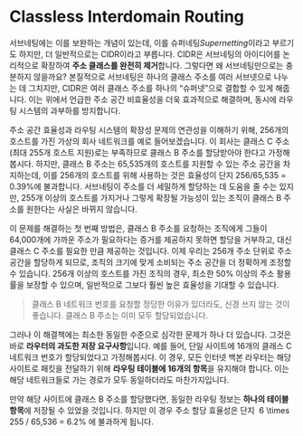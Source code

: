 # Classless Interdomain Routing
서브네팅에는 이를 보완하는 개념이 있는데, 이를 슈퍼네팅*Supernetting*이라고 부르기도 하지만, 더 일반적으로는 CIDR이라고 부릅니다. CIDR은 서브네팅의 아이디어를 논리적으로 확장하여 **주소 클래스를 완전히 제거**합니다. 그렇다면 왜 서브네팅만으로는 충분하지 않을까요? 본질적으로 서브네팅은 하나의 클래스 주소를 여러 서브넷으로 나누는 데 그치지만, CIDR은 여러 클래스 주소를 하나의 “슈퍼넷”으로 결합할 수 있게 해줍니다. 이는 위에서 언급한 주소 공간 비효율성을 더욱 효과적으로 해결하며, 동시에 라우팅 시스템의 과부하를 방지합니다.

주소 공간 효율성과 라우팅 시스템의 확장성 문제의 연관성을 이해하기 위해, 256개의 호스트를 가진 가상의 회사 네트워크를 예로 들어보겠습니다. 이 회사는 클래스 C 주소(최대 255개 호스트 지원)로는 부족하므로 클래스 B 주소를 할당받아야 한다고 가정해봅시다. 하지만, 클래스 B 주소는 65,535개의 호스트를 지원할 수 있는 주소 공간을 차지하는데, 이를 256개의 호스트를 위해 사용하는 것은 효율성이 단지 256/65,535 = 0.39%에 불과합니다. 서브네팅이 주소를 더 세밀하게 할당하는 데 도움을 줄 수는 있지만, 255개 이상의 호스트를 가지거나 그렇게 확장될 가능성이 있는 조직이 클래스 B 주소를 원한다는 사실은 바뀌지 않습니다.

이 문제를 해결하는 첫 번째 방법은, 클래스 B 주소를 요청하는 조직에게 그들이 64,000개에 가까운 주소가 필요하다는 증거를 제공하지 못하면 할당을 거부하고, 대신 클래스 C 주소를 필요한 만큼 제공하는 것입니다. 이제 우리는 256개 주소 단위로 주소 공간을 할당하게 되므로, 조직의 크기에 맞게 소비되는 주소 공간을 더 정확하게 조정할 수 있습니다. 256개 이상의 호스트를 가진 조직의 경우, 최소한 50% 이상의 주소 활용률을 보장할 수 있으며, 일반적으로 그보다 훨씬 높은 효율성을 기대할 수 있습니다.

> 클래스 B 네트워크 번호를 요청할 정당한 이유가 있더라도, 신경 쓰지 않는 것이 좋습니다. 클래스 B 주소는 이미 모두 할당되었습니다.

그러나 이 해결책에는 최소한 동일한 수준으로 심각한 문제가 하나 더 있습니다. 그것은 바로 **라우터의 과도한 저장 요구사항**입니다. 예를 들어, 단일 사이트에 16개의 클래스 C 네트워크 번호가 할당되었다고 가정해봅시다. 이 경우, 모든 인터넷 백본 라우터는 해당 사이트로 패킷을 전달하기 위해 **라우팅 테이블에 16개의 항목**을 유지해야 합니다. 이는 해당 네트워크들로 가는 경로가 모두 동일하더라도 마찬가지입니다.

만약 해당 사이트에 클래스 B 주소를 할당했다면, 동일한 라우팅 정보는 **하나의 테이블 항목**에 저장될 수 있었을 것입니다. 하지만 이 경우 주소 할당 효율성은 단지  6 \times 255 / 65,536 = 6.2\% 에 불과하게 됩니다.